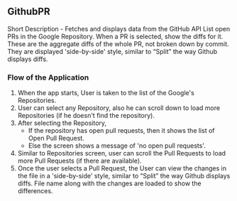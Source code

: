 GithubPR
------
Short Description - Fetches and displays data from the GitHub API List open PRs in the Google Repository. When a PR is selected, show the diffs for it. These are the aggregate diffs of the whole PR, not broken down by commit. They are displayed 'side-by-side' style, similar to “Split” the way Github displays diffs.

### Flow of the Application
1. When the app starts, User is taken to the list of the Google's Repositories.
2. User can select any Repository, also he can scroll down to load more Repositories (if he doesn't find the repository).
3. After selecting the Repository,
    * If the repository has open pull requests, then it shows the list of Open Pull Request.
    * Else the screen shows a message of 'no open pull requests'.
4. Similar to Repositories screen, user can scroll the Pull Requests to load more Pull Requests (if there are available).
5. Once the user selects a Pull Request, the User can view the changes in the file in a 'side-by-side' style, similar to “Split” the way Github displays diffs. File name along with the changes are loaded to show the differences.

